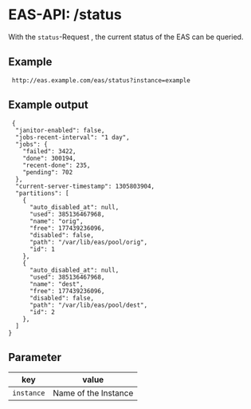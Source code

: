 #  EAS-API: /status

With the `status`-Request , the current status of the EAS can be queried.


##  Example 

~~~
 http://eas.example.com/eas/status?instance=example
~~~


##  Example output

~~~
 {
  "janitor-enabled": false, 
  "jobs-recent-interval": "1 day", 
  "jobs": {
    "failed": 3422, 
    "done": 300194, 
    "recent-done": 235, 
    "pending": 702
  }, 
  "current-server-timestamp": 1305803904, 
  "partitions": [
    {
      "auto_disabled_at": null, 
      "used": 385136467968, 
      "name": "orig", 
      "free": 177439236096, 
      "disabled": false, 
      "path": "/var/lib/eas/pool/orig", 
      "id": 1
    }, 
    {
      "auto_disabled_at": null, 
      "used": 385136467968, 
      "name": "dest", 
      "free": 177439236096, 
      "disabled": false, 
      "path": "/var/lib/eas/pool/dest", 
      "id": 2
    }, 
  ]
}
~~~

##  Parameter


|key|value|
|---|---|
|`instance`          |Name of the Instance|


 

